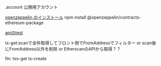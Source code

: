 .account 公開用アカウント

[openzeppelin のインストール](https://github.com/OpenZeppelin/openzeppelin-contracts-ethereum-package)
npm install @openzeppelin/contracts-ethereum-package

[apiのtest](https://ch7s5hybm7.execute-api.ap-northeast-1.amazonaws.com/dev)

tx-get:scanで全件取得してフロント側でFromAddressでフィルター or scan後にFromAddress以外を削除 or EtherscanのAPIから取得？？

fin:
txs-get
tx-create
